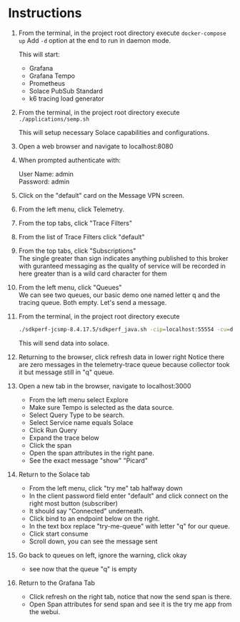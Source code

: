 # Instructions

1. From the terminal, in the project root directory execute `docker-compose up`
Add `-d` option at the end to run in daemon mode.

    This will start:

    - Grafana
    - Grafana Tempo
    - Prometheus
    - Solace PubSub Standard
    - k6 tracing load generator

2. From the terminal, in the project root directory execute `./applications/semp.sh`

    This will setup necessary Solace capabilities and configurations.

3. Open a web browser and navigate to localhost:8080

4. When prompted authenticate with:

    User Name: admin  
    Password: admin

5. Click on the "default" card on the Message VPN screen.

6. From the left menu, click Telemetry.  

7. From the top tabs, click "Trace Filters"

8. From the list of Trace Filters click "default"

9. From the top tabs, click "Subscriptions"  
The single greater than sign indicates anything published to this broker with guranteed messaging as the quality of service will be recorded in here
greater than is a wild card character for them

10. From the left menu, click "Queues"  
We can see two queues, our basic demo one named letter q and the tracing queue. Both empty. Let's send a message.

11. From the terminal, in the project root directory execute  

    ```bash
    ./sdkperf-jcsmp-8.4.17.5/sdkperf_java.sh -cip=localhost:55554 -cu=default@default -cp=default -ptl=solace/tracing -mt=persistent -mn=1 -ped=0 -cpl=String,show,Picard
    ```

    This will send data into solace.

12. Returning to the browser, click refresh data in lower right
Notice there are zero messages in the telemetry-trace queue because collector took it but message still in "q" queue.

13. Open a new tab in the browser, navigate to localhost:3000

    - From the left menu select Explore
    - Make sure Tempo is selected as the data source.
    - Select Query Type to be search.
    - Select Service name equals Solace
    - Click Run Query
    - Expand the trace below
    - Click the span
    - Open the span attributes in the right pane.
    - See the exact message "show" "Picard"

14. Return to the Solace tab

    - From the left menu, click "try me" tab halfway down
    - In the client password field enter "default" and click connect on the right most button (subscriber)
    - It should say "Connected" underneath.
    - Click bind to an endpoint below on the right.
    - In the text box replace "try-me-queue" with letter "q" for our queue.
    - Click start consume
    - Scroll down, you can see the message sent

15. Go back to queues on left, ignore the warning, click okay

    - see now that the queue "q" is empty

16. Return to the Grafana Tab

    - Click refresh on the right tab, notice that now the send span is there.
    - Open Span attributes for send span and see it is the try me app from the webui.
